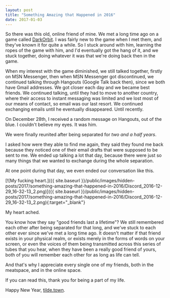 ```yaml
---
layout: post
title: "Something Amazing that Happened in 2016"
date: 2017-01-03
---
```


So there was this old, online friend of mine. We met a long time ago on a game called [DarkOrbit](http://www.darkorbit.co.uk/). I was fairly new to the game when I met them, and they've known it for quite a while. So I stuck around with him, learning the ropes of the game with him, and I'd eventually got the hang of it, and we stuck together, doing whatever it was that we're doing back then in the game.

When my interest with the game diminished, we still talked together, firstly on MSN Messenger, then when MSN Messenger got discontinued, we continued talking through Hangouts (Google Talk back then), since we both have Gmail addresses. We got closer each day and we became best friends. We continued talking, until they had to move to another country, where their access to instant messaging was limited and we lost most of our means of contact, so email was our last resort. We continued exchanging emails until he eventually disappeared. Until recently.

On December 28th, I received a random message on Hangouts, out of the blue. I couldn't believe my eyes. It was him.

We were finally reunited after being separated for *two and a half years*.

I asked how were they able to find me again, they said they found me back because they noticed one of their email drafts that were supposed to be sent to me. We ended up talking a lot that day, because there were just so many things that we wanted to exchange during the whole separation.

At one point during that day, we even ended our conversation like this.

[![My fucking heart.]({{ site.baseurl }}/public/images/hidden-posts/2017/something-amazing-that-happened-in-2016/Discord_2016-12-29_16-32-13_2.png)]({{ site.baseurl }}/public/images/hidden-posts/2017/something-amazing-that-happened-in-2016/Discord_2016-12-29_16-32-13_2.png){:target="_blank"}

My heart ached.

You know how they say "good friends last a lifetime"? We still remembered each other after being separated for that long, and we've stuck to each other ever since we've met a long time ago. It doesn't matter if that friend exists in your physical realm, or exists merely in the forms of words on your screen, or even the voices of them being transmitted across this series of tubes that you hear, when they have been a really good friend of yours, both of you will remember each other for as long as life can tell.

And that's why I appreciate every single one of my friends, both in the meatspace, and in the online space.

If you can read this, thank you for being a part of my life.

Happy New Year, [tilde.town](https://tilde.town).
